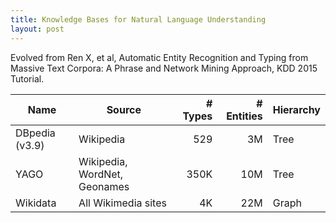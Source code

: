 ```yaml
---
title: Knowledge Bases for Natural Language Understanding 
layout: post
---
```


<script type="text/javascript" src="https://cdn.mathjax.org/mathjax/latest/MathJax.js?config=TeX-AMS-MML_HTMLorMML"></script>
<script type="text/x-mathjax-config">MathJax.Hub.Config({tex2jax: {inlineMath: [['$','$'], ['\\(','\\)']]}});</script>

Evolved from Ren X, et al, Automatic Entity Recognition and Typing from Massive Text Corpora: A Phrase and Network Mining Approach, KDD 2015 Tutorial.

| Name | Source | # Types | # Entities | Hierarchy |
| ---- | ------ | ------: | ---------: | --------- |
| DBpedia (v3.9) | Wikipedia | 529 | 3M | Tree |
| YAGO | Wikipedia, WordNet, Geonames | 350K | 10M | Tree |
| Wikidata | All Wikimedia sites | 4K | 22M | Graph |
